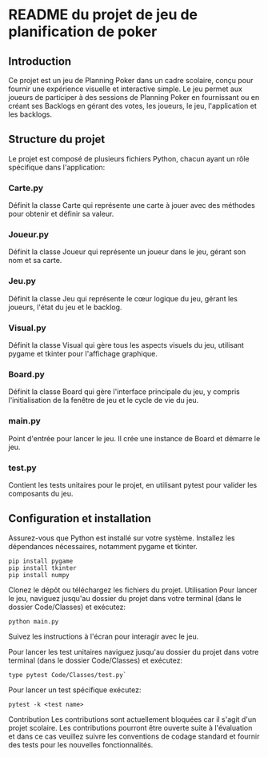 # README du projet de jeu de planification de poker
## Introduction
Ce projet est un jeu de Planning Poker dans un cadre scolaire, conçu pour fournir une expérience visuelle et interactive simple.
Le jeu permet aux joueurs de participer à des sessions de Planning Poker en fournissant ou en créant ses Backlogs
en gérant des votes, les joueurs, le jeu, l'application et les backlogs.

## Structure du projet
Le projet est composé de plusieurs fichiers Python, chacun ayant un rôle spécifique dans l'application:

### Carte.py
Définit la classe Carte qui représente une carte à jouer avec des méthodes pour obtenir et définir sa valeur.

### Joueur.py
Définit la classe Joueur qui représente un joueur dans le jeu, gérant son nom et sa carte.

### Jeu.py
Définit la classe Jeu qui représente le cœur logique du jeu, gérant les joueurs, l'état du jeu et le backlog.

### Visual.py
Définit la classe Visual qui gère tous les aspects visuels du jeu, utilisant pygame et tkinter pour l'affichage graphique.

### Board.py
Définit la classe Board qui gère l'interface principale du jeu, y compris l'initialisation de la fenêtre de jeu et le cycle de vie du jeu.

### main.py
Point d'entrée pour lancer le jeu. Il crée une instance de Board et démarre le jeu.

### test.py
Contient les tests unitaires pour le projet, en utilisant pytest pour valider les composants du jeu.

## Configuration et installation
Assurez-vous que Python est installé sur votre système.
Installez les dépendances nécessaires, notamment pygame et tkinter.
```
pip install pygame
pip install tkinter
pip install numpy
```
Clonez le dépôt ou téléchargez les fichiers du projet.
Utilisation
Pour lancer le jeu, naviguez jusqu'au dossier du projet dans votre terminal (dans le dossier Code/Classes) et exécutez:
```
python main.py
```
Suivez les instructions à l'écran pour interagir avec le jeu.

Pour lancer les test unitaires naviguez jusqu'au dossier du projet dans votre terminal (dans le dossier Code/Classes) et exécutez:
```
type pytest Code/Classes/test.py`
```
Pour lancer un test spécifique exécutez:
```
pytest -k <test name>
```

Contribution
Les contributions sont actuellement bloquées car il s'agit d'un projet scolaire. Les contributions pourront être ouverte suite à l'évaluation
et dans ce cas veuillez suivre les conventions de codage standard et fournir des tests pour les nouvelles fonctionnalités.

